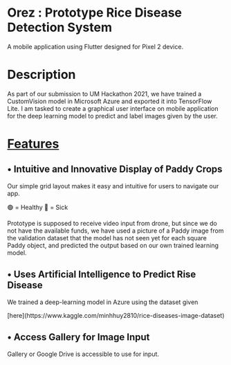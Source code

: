 # Orez : Prototype Rice Disease Detection System
A mobile application using Flutter designed for Pixel 2 device.

<h1>Description</h1>

<p>As part of our submission to UM Hackathon 2021, we have trained a CustomVision model in Microsoft Azure and exported it into TensorFlow Lite. 
I am tasked to create a graphical user interface on mobile application for the deep learning model to predict and label images given by the user.
</p>

<h1><u>Features</u></h1>

<h2>• Intuitive and Innovative Display of Paddy Crops</h2>

<p>Our simple grid layout makes it easy and intuitive for users to navigate our app.

🟢 = Healthy
🔴 = Sick

Prototype is supposed to receive video input from drone, but since we do not have the available funds, we have used a picture of a Paddy image from the validation dataset that the model has not seen yet for each square Paddy object, and predicted the output based on our own trained learning model.
</p>

<h2>• Uses Artificial Intelligence to Predict Rise Disease</h2>

<p>
We trained a deep-learning model in Azure using the dataset given 
</p>
[here](https://www.kaggle.com/minhhuy2810/rice-diseases-image-dataset)

<h2>• Access Gallery for Image Input</h2>

<p>
Gallery or Google Drive is accessible to use for input.
</p>

